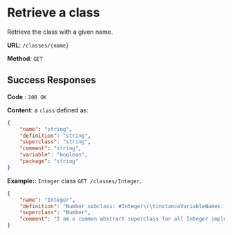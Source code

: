 # Retrieve a class

Retrieve the class with a given name.

**URL**: `/classes/{name}`

**Method**: `GET`

## Success Responses

**Code** : `200 OK`

**Content**: a `class` defined as:

```json
{
	"name": "string",
	"definition": "string",
	"superclass": "string",
	"comment": "string",
	"variable": "boolean",
	"package": "string"
}
```

**Example:**: `Integer` class `GET /classes/Integer`.

```json
{
	"name": "Integer",
	"definition": "Number subclass: #Integer\r\tinstanceVariableNames: ''\r\tclassVariableNames: ''\r\tpoolDictionaries: ''\r\tcategory: 'Kernel-Numbers'",
	"superclass": "Number",
	"comment": "I am a common abstract superclass for all Integer implementations. My implementation subclasses are SmallInteger, LargePositiveInteger, and LargeNegativeInteger.\r\t\rInteger division consists of:\r\t/\texact division, answers a fraction if result is not a whole integer\r\t//\tanswers an Integer, rounded towards negative infinity\r\t\\\\\tis modulo rounded towards negative infinity\r\tquo: truncated division, rounded towards zero"
}
```
